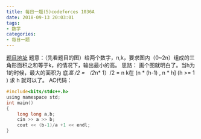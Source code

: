 ```yaml
---
title: 每日一题(5)codeforces 1036A
date: 2018-09-13 20:03:01
tags:
- 数学
categories:
- 每日一题
---
```

[题目地址](http://codeforces.com/contest/1036/problem/A)
题意：（先看题目的图）给两个数字，n,k，要求图内（0~2n）组成的三角形面积之和等于k，的情况下，输出最小的高。
思路：
画个图就明白了。当h为1的时候，最大的面积为    底*高 /2  =  （2*n* 1）/2 = n
k在  (n * (h-1) , n * h]  (h >= 1 )
求 h 就可以了。
AC代码：
```C
#include<bits/stdc++.h>
using namespace std;
int main()
{
	long long a,b;
	cin >> a >> b;
	cout << (b-1)/a +1 << endl;
}
```

